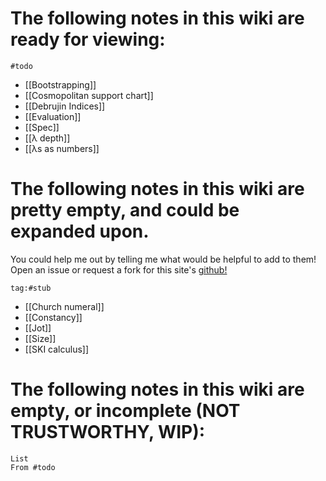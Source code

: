# The following notes in this wiki are ready for viewing:
```expander
#todo
```
- [[Bootstrapping]]
- [[Cosmopolitan support chart]]
- [[Debrujin Indices]]
- [[Evaluation]]
- [[Spec]]
- [[λ depth]]
- [[λs as numbers]]
# The following notes in this wiki are pretty empty, and could be expanded upon.
You could help me out by telling me what would be helpful to add to them! Open an issue or request a fork for this site's [github!](https://github.com/mushchlo/mushchlo.github.io)
```expander
tag:#stub
```
- [[Church numeral]]
- [[Constancy]]
- [[Jot]]
- [[Size]]
- [[SKI calculus]]

# The following notes in this wiki are empty, or incomplete (NOT TRUSTWORTHY, WIP):
```dataview
List
From #todo
```

